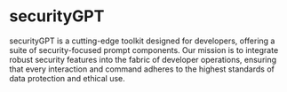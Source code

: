 # securityGPT
securityGPT is a cutting-edge toolkit designed for developers, offering a suite of security-focused prompt components. Our mission is to integrate robust security features into the fabric of developer operations, ensuring that every interaction and command adheres to the highest standards of data protection and ethical use.
